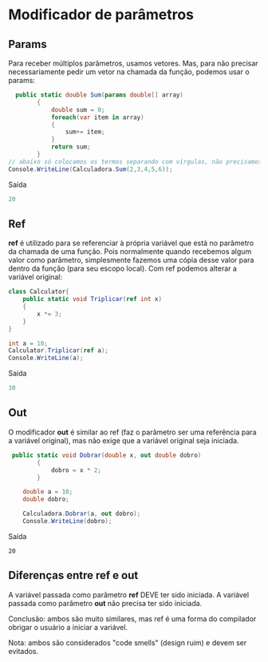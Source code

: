 # Modificador de parâmetros

## Params
Para receber múltiplos parâmetros, usamos vetores.
Mas, para não precisar necessariamente pedir um vetor na chamada da função, podemos usar o params:

```cs
  public static double Sum(params double[] array) 
        {
            double sum = 0;
            foreach(var item in array) 
            {
                sum+= item;
            }
            return sum;
        }
// abaixo só colocamos os termos separando com vírgulas, não precisamos fazer uma array em si
Console.WriteLine(Calculadora.Sum(2,3,4,5,6));
```
Saída
```cs
20
```

## Ref
 **ref** é utilizado para se referenciar à própria variável que está no parâmetro da chamada de uma função. Pois normalmente quando recebemos algum valor como parâmetro, simplesmente fazemos uma cópia desse valor para dentro da função (para seu escopo local). Com ref podemos alterar a variável original:

```cs
class Calculator{
    public static void Triplicar(ref int x)
    {
        x *= 3;
    }
}

int a = 10;
Calculator.Triplicar(ref a);
Console.WriteLine(a);
```
Saída
```cs
30
```

## Out
O modificador **out** é similar ao ref (faz o parâmetro ser uma referência para a variável original), mas não exige que a variável original seja iniciada.

```cs
 public static void Dobrar(double x, out double dobro)
        {
            dobro = x * 2;
        }

    double a = 10;
    double dobro;

    Calculadora.Dobrar(a, out dobro);
    Console.WriteLine(dobro);
```
Saída
```
20
```
## Diferenças entre **ref** e **out**
A variável passada como parâmetro **ref** DEVE ter sido iniciada. A variável passada como parâmetro **out** não precisa ter sido iniciada.

Conclusão: ambos são muito similares, mas ref é uma forma do compilador obrigar o usuário a iniciar a variável.

Nota: ambos são considerados "code smells" (design ruim) e devem ser evitados.
